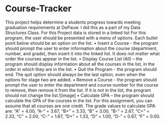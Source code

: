 # Course-Tracker
This project helps determine a students  progress towards meeting graduation requirements at DePauw. I did this as a part of my Data Structures Class.
For this Project data is stored in a linked list 
For this program, the user should be presented with a menu of options. Each bullet point below should be an option on the list. 
•	Insert a Course - the program should prompt the user to enter information about the course (department, number, and grade), then insert it into the linked list. It does not matter what order the courses appear in the list.
•	Display Course List (All) – the program should display information about all the courses in the list, in the order in which they are in the list.
•	Quit the Program - the program should end. The quit option should always be the last option, even when the options for stage two are added.
•	Remove a Course - the program should prompt the user to enter the department and course number for the course to remove, then remove it from the list. If it is not in the list, the program should not change the list.![image]
•	Calculate GPA – the program should calculate the GPA of the courses in the list. For this assignment, you can assume that all courses are one credit. The grade values to calculate GPA are: “A” = 4.00, “A-” = 3.67, “B+” = 3.33, “B” = 3.00, “B-” = 2.67, “C+” = 2.33, “C” = 2.00, “C-” = 1.67, “D+” = 1.33, “D” = 1.00, “D-” = 0.67, “F” = 0.00.

